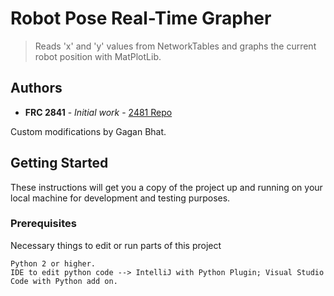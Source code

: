 # Robot Pose Real-Time Grapher

> Reads 'x' and 'y' values from NetworkTables and graphs the current robot position with MatPlotLib.

## Authors

* **FRC 2841** - *Initial work* - [2481 Repo](https://github.com/Frc2481/frc-2018)

Custom modifications by Gagan Bhat.
	

## Getting Started

These instructions will get you a copy of the project up and running on your local machine for development and testing purposes.

### Prerequisites

Necessary things to edit or run parts of this project

```
Python 2 or higher. 
IDE to edit python code --> IntelliJ with Python Plugin; Visual Studio Code with Python add on.
```

